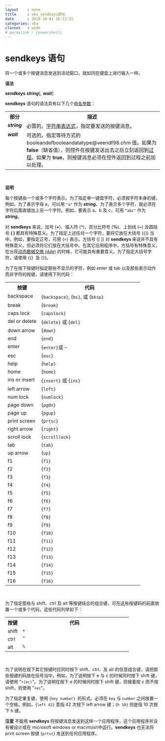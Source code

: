 ```yaml
---
layout    : none
title     : vba_sendkeys语句
date      : 2018-10-01 16:13:31
categories: vba
classes   : wide
# permalink : /powershell/
---
```









<div style="display:none;">
<mshelp:link id=hhobj_4 keywords="defnamedarguments" indexmoniker="!defaultassociativeindex" errorurl="" disambiguator="menu"  tabindex=0></mshelp:link>

<mshelp:link id=hhobj_5 keywords="defstringexpression" indexmoniker="!defaultassociativeindex" errorurl="" disambiguator="menu"  tabindex=0></mshelp:link>

<mshelp:link id=hhobj_6 keywords="defprocedure" indexmoniker="!defaultassociativeindex" errorurl="" disambiguator="menu"  tabindex=0></mshelp:link>

<mshelp:link id=hhobj_7 keywords="defdde" indexmoniker="!defaultassociativeindex" errorurl="" disambiguator="menu"  tabindex=0></mshelp:link>

</div>



<h1><a name="vastmsendkeys"></a>sendkeys 语句</h1>

<p class=t>将一个或多个按键消息发送到活动窗口，就如同在键盘上进行输入一样。</p>

<p><b>语法</b></p>

<p class=syn><b>sendkeys</b> <b><i>string</i></b>[, <b><i>wait</i></b>]</p>

<p class=t><b>sendkeys</b> 语句的语法具有以下几个<a href="javascript:hhobj_4.click()">命名参数</a>：</p>

<table cellpadding=4 cellspacing=4 cols=2>

<tr valign="top">
<th width=12%>部分</th>
<th width=88%>描述</th>
</tr>

<tr valign="top">
<td class=t width=12%><b><i>string</i></b></td>
<td class=t width=88%>必需的。<a href="javascript:hhobj_5.click()">字符串表达式</a>，指定要发送的按键消息。</td>
</tr>

<tr valign="top">
<td class=t width=12%><b><i>wait</i></b></td>
<td class=t width=88%>可选的。指定等待方式的 booleandefbooleandatatype@veendf98.chm 值。如果为 <b>false</b>（缺省值），则控件在按键发送出去之后立刻返回到<a href="javascript:hhobj_6.click()">过程</a>。如果为 <b>true</b>，则按键消息必须在控件返回到过程之前加以处理。</td>
</tr>
</table><br>

<p></p>

<p><b>说明</b></p>

<p class=t>每个按键由一个或多个字符表示。为了指定单一键盘字符，必须按字符本身的键。例如，为了表示字母 a，可以用 <code>"a"</code> 作为 <b><i>string</i></b>。为了表示多个字符，就必须在字符后面直接加上另一个字符。例如，要表示 a、b 及 c，可用 <code>"abc"</code> 作为 <b><i>string</i></b>。</p>

<p class=t>对 <b>sendkeys</b> 来说，加号 (<b>+</b>)、插入符 (<b>^</b>)、百分比符号 (<b>%</b>)、上划线 (<b>~</b>) 及圆括号 <b>( ) </b>都具有特殊意义。为了指定上述任何一个字符，要将它放在大括号 ({}) 当中。例如，要指定正号，可用 {<code>+}</code> 表示。方括号 ([ ]) 对 <b>sendkeys </b>来说并不具有特殊意义，但必须将它们放在大括号中。在其它应用程序中，方括号有特殊意义，在出现<a href="javascript:hhobj_7.click()">动态数据交换 (dde)</a> 的时候，它可能具有重要意义。为了指定大括号字符，请使用 {{}<code> </code>及 {}}。</p>

<p class=t>为了在按下按键时指定那些不显示的字符，例如 enter 或 tab 以及那些表示动作而非字符的按键，请使用下列代码：</p>

<table cellpadding=4 cellspacing=4 cols=2>

<tr valign="top">
<th width=25%>按键</th>
<th width=75%>代码</th>
</tr>

<tr valign="top">
<td class=t width=25%>backspace</td>
<td class=t width=75%>{<code>backspace}</code>, {<code>bs}</code>, 或 {<code>bksp}</code></td>
</tr>

<tr valign="top">
<td class=t width=25%>break</td>
<td class=t width=75%>{<code>break}</code></td>
</tr>

<tr valign="top">
<td class=t width=25%>caps lock</td>
<td class=t width=75%>{<code>capslock}</code></td>
</tr>

<tr valign="top">
<td class=t width=25%>del or delete</td>
<td class=t width=75%>{<code>delete}</code> 或 {<code>del}</code></td>
</tr>

<tr valign="top">
<td class=t width=25%>down arrow</td>
<td class=t width=75%>{<code>down}</code></td>
</tr>

<tr valign="top">
<td class=t width=25%>end</td>
<td class=t width=75%>{<code>end}</code></td>
</tr>

<tr valign="top">
<td class=t width=25%>enter </td>
<td class=t width=75%>{<code>enter}</code>或 <code>~</code></td>
</tr>

<tr valign="top">
<td class=t width=25%>esc</td>
<td class=t width=75%>{<code>esc}</code></td>
</tr>

<tr valign="top">
<td class=t width=25%>help</td>
<td class=t width=75%>{<code>help}</code></td>
</tr>

<tr valign="top">
<td class=t width=25%>home</td>
<td class=t width=75%>{<code>home}</code></td>
</tr>

<tr valign="top">
<td class=t width=25%>ins or insert</td>
<td class=t width=75%>{<code>insert}</code> 或 {<code>ins}</code></td>
</tr>

<tr valign="top">
<td class=t width=25%>left arrow</td>
<td class=t width=75%>{<code>left}</code></td>
</tr>

<tr valign="top">
<td class=t width=25%>num lock</td>
<td class=t width=75%>{<code>numlock}</code></td>
</tr>

<tr valign="top">
<td class=t width=25%>page down</td>
<td class=t width=75%>{<code>pgdn}</code></td>
</tr>

<tr valign="top">
<td class=t width=25%>page up</td>
<td class=t width=75%>{<code>pgup}</code></td>
</tr>

<tr valign="top">
<td class=t width=25%>print screen</td>
<td class=t width=75%>{<code>prtsc}</code></td>
</tr>

<tr valign="top">
<td class=t width=25%>right arrow</td>
<td class=t width=75%>{<code>right}</code></td>
</tr>

<tr valign="top">
<td class=t width=25%>scroll lock</td>
<td class=t width=75%>{<code>scrolllock}</code></td>
</tr>

<tr valign="top">
<td class=t width=25%>tab</td>
<td class=t width=75%>{<code>tab}</code></td>
</tr>

<tr valign="top">
<td class=t width=25%>up arrow</td>
<td class=t width=75%>{<code>up}</code></td>
</tr>

<tr valign="top">
<td class=t width=25%>f1</td>
<td class=t width=75%>{<code>f1}</code></td>
</tr>

<tr valign="top">
<td class=t width=25%>f2</td>
<td class=t width=75%>{<code>f2}</code></td>
</tr>

<tr valign="top">
<td class=t width=25%>f3</td>
<td class=t width=75%>{<code>f3}</code></td>
</tr>

<tr valign="top">
<td class=t width=25%>f4</td>
<td class=t width=75%>{<code>f4}</code></td>
</tr>

<tr valign="top">
<td class=t width=25%>f5</td>
<td class=t width=75%>{<code>f5}</code></td>
</tr>

<tr valign="top">
<td class=t width=25%>f6</td>
<td class=t width=75%>{<code>f6}</code></td>
</tr>

<tr valign="top">
<td class=t width=25%>f7</td>
<td class=t width=75%>{<code>f7}</code></td>
</tr>

<tr valign="top">
<td class=t width=25%>f8</td>
<td class=t width=75%>{<code>f8}</code></td>
</tr>

<tr valign="top">
<td class=t width=25%>f9</td>
<td class=t width=75%>{<code>f9}</code></td>
</tr>

<tr valign="top">
<td class=t width=25%>f10</td>
<td class=t width=75%>{<code>f10}</code></td>
</tr>

<tr valign="top">
<td class=t width=25%>f11</td>
<td class=t width=75%>{<code>f11}</code></td>
</tr>

<tr valign="top">
<td class=t width=25%>f12</td>
<td class=t width=75%>{<code>f12}</code></td>
</tr>

<tr valign="top">
<td class=t width=25%>f13</td>
<td class=t width=75%>{<code>f13}</code></td>
</tr>

<tr valign="top">
<td class=t width=25%>f14</td>
<td class=t width=75%>{<code>f14}</code></td>
</tr>

<tr valign="top">
<td class=t width=25%>f15</td>
<td class=t width=75%>{<code>f15}</code></td>
</tr>

<tr valign="top">
<td class=t width=25%>f16</td>
<td class=t width=75%>{<code>f16}</code></td>
</tr>
</table><br>

<p></p>

<p class=t>为了指定那些与 shift、ctrl 及 alt 等按键结合的组合键，可在这些按键码的前面放置一个或多个代码，这些代码列举如下：</p>

<table cellpadding=4 cellspacing=4 cols=2>

<tr valign="top">
<th width=12%>按键</th>
<th width=88%>代码</th>
</tr>

<tr valign="top">
<td class=t width=12%>shift</td>
<td class=t width=88%><code>+</code></td>
</tr>

<tr valign="top">
<td class=t width=12%>ctrl </td>
<td class=t width=88%><code>^</code></td>
</tr>

<tr valign="top">
<td class=t width=12%>alt</td>
<td class=t width=88%><code>%</code></td>
</tr>
</table><br>

<p></p>

<p class=t>为了说明在按下其它按键时应同时按下 shift、ctrl、及 alt 的任意组合键，请把那些按键的码放在括号当中。例如，为了说明按下 e 与 c 的时候同时按下 shift 键，请使用 "<code>+(ec)</code>"。为了说明在按下 e 的时候同时按下 shift 键，但接着按 c 而不按 shift，则使用 "<code>+ec</code>"。</p>

<p class=t>为了指定重复键，使用 {<code>key number} </code>的形式。必须在 <code>key</code> 与 <code>number</code> 之间放置一个空格。例如，{<code>left 42}</code> 意指 42 次按下 left arrow 键；{<code>h 10}</code> 则是指 10 次按下 h 键。</p>

<p class=nt><b>注意</b>   不能用 <b>sendkeys </b>将按键消息发送到这样一个应用程序，这个应用程序并没有被设计成在 microsoft windows  or macintosh中运行。<b>sendkeys</b> 也无法将 print screen 按键 {<code>prtsc</code>} 发送到任何应用程序。</p>

<p class=nt></p>

<p class=t></p>

<p class=t></p>

<p class=t></p>

<p class=t></p>

<p class=t></p>










































